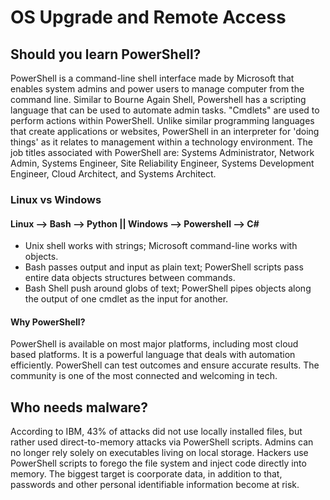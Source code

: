 # OS Upgrade and Remote Access

## Should you learn PowerShell?
PowerShell is a command-line shell interface made by Microsoft that enables system admins and power users to manage computer from the command line. Similar to Bourne Again Shell, Powershell has a scripting language that can be used to automate admin tasks. "Cmdlets" are used to perform actions within PowerShell. Unlike similar programming languages that create applications or websites, PowerShell in an interpreter for 'doing things' as it relates to management within a technology environment. The job titles associated with PowerShell are: Systems Administrator, Network Admin, Systems Engineer, Site Reliability Engineer, Systems Development Engineer, Cloud Architect, and Systems Architect. 
### Linux vs Windows 
#### Linux --> Bash --> Python || Windows --> Powershell --> C#
  - Unix shell works with strings; Microsoft command-line works with objects.
  - Bash passes output and input as plain text; PowerShell scripts pass entire data objects structures between commands.
  - Bash Shell push around globs of text; PowerShell pipes objects along the output of one cmdlet as the input for another.
#### Why PowerShell?
PowerShell is available on most major platforms, including most cloud based platforms. It is a powerful language that deals with automation efficiently. PowerShell can test outcomes and ensure accurate results. The community is one of the most connected and welcoming in tech. 

## Who needs malware? 
According to IBM, 43% of attacks did not use locally installed files, but rather used direct-to-memory attacks via PowerShell scripts. Admins can no longer rely solely on executables living on local storage. Hackers use PowerShell scripts to forego the file system and inject code directly into memory. The biggest target is coorporate data, in addition to that, passwords and other personal identifiable information become at risk. 
